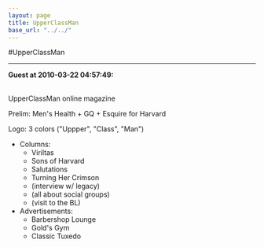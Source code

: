 ```yaml
---
layout: page
title: UpperClassMan
base_url: "../../"
---
```


#UpperClassMan

<hr>

<b>Guest at 2010-03-22 04:57:49:</b><br /><br />

UpperClassMan online magazine


Prelim: Men's Health + GQ + Esquire for Harvard

Logo: 3 colors ("Uppper", "Class", "Man")

- Columns:
    - Viriltas
    - Sons of Harvard
    - Salutations
    - Turning Her Crimson
    - (interview w/ legacy)
    - (all about social groups)
    - (visit to the BL)
- Advertisements:
    - Barbershop Lounge
    - Gold's Gym
    - Classic Tuxedo
